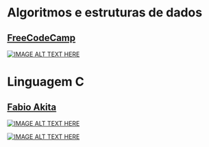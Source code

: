 # Algoritmos e estruturas de dados

## [FreeCodeCamp](https://freecodecamp.org/)
[![IMAGE ALT TEXT HERE](https://img.youtube.com/vi/8hly31xKli0/0.jpg)](https://www.youtube.com/watch?v=8hly31xKli0)


# Linguagem C

## [Fabio Akita](https://www.youtube.com/c/FabioAkita1990)
[![IMAGE ALT TEXT HERE](https://img.youtube.com/vi/Gp2m8ZuXoPg/0.jpg)](https://www.youtube.com/watch?v=dQw4w9WgXcQ)

[![IMAGE ALT TEXT HERE](https://img.youtube.com/vi/YyWMN_0g3BQ/0.jpg)](https://www.youtube.com/watch?v=YyWMN_0g3BQ)